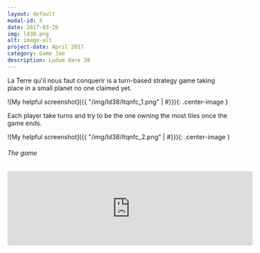 ```yaml
---
layout: default
modal-id: 5
date: 2017-03-26
img: ld38.png
alt: image-alt
project-date: April 2017
category: Game Jam
description: Ludum dare 38
---
```

La Terre qu'il nous faut conquerir is a turn-based strategy game taking place in a small planet no one claimed yet.

![My helpful screenshot]({{ "/img/ld38/ltqnfc_1.png" | #}}){: .center-image }

Each player take turns and try to be the one owning the most tiles once the game ends.

![My helpful screenshot]({{ "/img/ld38/ltqnfc_2.png" | #}}){: .center-image }

###### The game

<iframe frameborder="0" src="https://itch.io/embed/137502?bg_color=b8deff&amp;fg_color=222222&amp;link_color=31a550&amp;border_color=333333" width="552" height="167"></iframe>